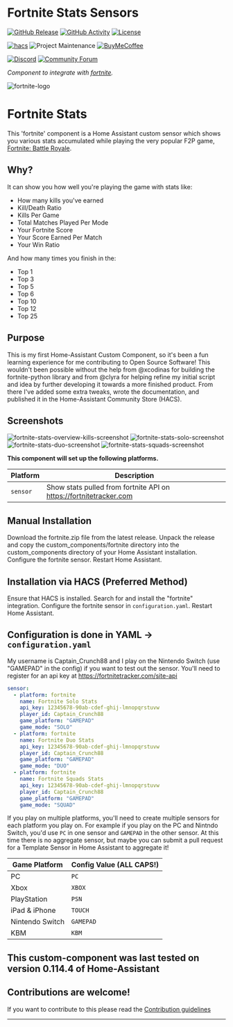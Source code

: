 # Fortnite Stats Sensors

[![GitHub Release][releases-shield]][releases]
[![GitHub Activity][commits-shield]][commits]
[![License][license-shield]](LICENSE)

[![hacs][hacsbadge]][hacs]
![Project Maintenance][maintenance-shield]
[![BuyMeCoffee][buymecoffeebadge]][buymecoffee]

[![Discord][discord-shield]][discord]
[![Community Forum][forum-shield]][forum]

_Component to integrate with [fortnite][fortnite]._

![fortnite-logo][fortnite-logo-img]

# Fortnite Stats

This 'fortnite' component is a Home Assistant custom sensor which shows you various stats accumulated while playing the very popular F2P game, [Fortnite: Battle Royale](https://www.epicgames.com/fortnite/en-US/home). 

## Why?

It can show you how well you're playing the game with stats like:
- How many kills you've earned
- Kill/Death Ratio
- Kills Per Game
- Total Matches Played Per Mode
- Your Fortnite Score
- Your Score Earned Per Match
- Your Win Ratio

And how many times you finish in the:
- Top 1
- Top 3
- Top 5
- Top 6
- Top 10
- Top 12
- Top 25

## Purpose

This is my first Home-Assistant Custom Component, so it's been a fun learning experience for me contributing to Open Source Software! This wouldn't been possible without the help from @xcodinas for building the fortnite-python library and from @clyra for helping refine my initial script and idea by further developing it towards a more finished product. From there I've added some extra tweaks, wrote the documentation, and published it in the Home-Assistant Community Store (HACS).

## Screenshots
![fortnite-stats-overview-kills-screenshot][fortnite-stats-overview-kills-screenshot-img]
![fortnite-stats-solo-screenshot][fortnite-stats-solo-screenshot-img]
![fortnite-stats-duo-screenshot][fortnite-stats-duo-screenshot-img]
![fortnite-stats-squads-screenshot][fortnite-stats-squads-screenshot-img]

**This component will set up the following platforms.**

Platform | Description
-- | --
`sensor` | Show stats pulled from fortnite API on https://fortnitetracker.com

## Manual Installation

Download the fortnite.zip file from the latest release.
Unpack the release and copy the custom_components/fortnite directory into the custom_components directory of your Home Assistant installation.
Configure the fortnite sensor.
Restart Home Assistant.

## Installation via HACS (Preferred Method)
Ensure that HACS is installed.
Search for and install the "fortnite" integration.
Configure the fortnite sensor in `configuration.yaml`.
Restart Home Assistant.

## Configuration is done in YAML -> `configuration.yaml` 

My username is Captain_Crunch88 and I play on the Nintendo Switch (use "GAMEPAD" in the config) if you want to test out the sensor. You'll need to register for an api key at https://fortnitetracker.com/site-api

<!---->

````yaml
sensor:
  - platform: fortnite
    name: Fortnite Solo Stats
    api_key: 12345678-90ab-cdef-ghij-lmnopqrstuvw
    player_id: Captain_Crunch88
    game_platform: "GAMEPAD"
    game_mode: "SOLO"
  - platform: fortnite
    name: Fortnite Duo Stats
    api_key: 12345678-90ab-cdef-ghij-lmnopqrstuvw
    player_id: Captain_Crunch88
    game_platform: "GAMEPAD"
    game_mode: "DUO"
  - platform: fortnite
    name: Fortnite Squads Stats
    api_key: 12345678-90ab-cdef-ghij-lmnopqrstuvw
    player_id: Captain_Crunch88
    game_platform: "GAMEPAD"
    game_mode: "SQUAD"
````

If you play on multiple platforms, you'll need to create multiple sensors for each platform you play on. For example if you play on the PC and Nintndo Switch, you'd use `PC` in one sensor and `GAMEPAD` in the other sensor. At this time there is no aggregate sensor, but maybe you can submit a pull request for a Template Sensor in Home Assistant to aggregate it!


Game Platform | Config Value (ALL CAPS!)
-- | --
PC | `PC`
Xbox | `XBOX`
PlayStation | `PSN`
iPad & iPhone | `TOUCH`
Nintendo Switch | `GAMEPAD`
KBM | `KBM`

## This custom-component was last tested on version 0.114.4 of Home-Assistant

## Contributions are welcome!

If you want to contribute to this please read the [Contribution guidelines](CONTRIBUTING.md)

***

[fortnite]: https://github.com/michaellunzer/Home-Assistant-Custom-Component-Fortnite
[buymecoffee]: https://www.buymeacoffee.com/michaellunzer
[buymecoffeebadge]: https://img.shields.io/badge/buy%20me%20a%20coffee-donate-yellow.svg?style=for-the-badge
[commits-shield]: https://img.shields.io/github/commit-activity/y/michaellunzer/Home-Assistant-Custom-Component-Fortnite.svg?style=for-the-badge
[commits]: https://github.com/michaellunzer/Home-Assistant-Custom-Component-Fortnite/commit/master
[hacs]: https://github.com/custom-components/hacs
[hacsbadge]: https://img.shields.io/badge/HACS-Custom-orange.svg?style=for-the-badge
[discord]: https://discord.gg/Qa5fW2R
[discord-shield]: https://img.shields.io/discord/330944238910963714.svg?style=for-the-badge
[fortnite-logo-img]: custom_components/fortnite/docs/fortnite-logo.png
[forum-shield]: https://img.shields.io/badge/community-forum-brightgreen.svg?style=for-the-badge
[forum]: https://community.home-assistant.io/
[license-shield]: https://img.shields.io/github/license/michaellunzer/Home-Assistant-Custom-Component-Fortnite.svg?style=for-the-badge
[maintenance-shield]: https://img.shields.io/badge/maintainer-Michael%20Lunzer%20%40michaellunzer-blue.svg?style=for-the-badge
[releases-shield]: https://img.shields.io/github/release/michaellunzer/Home-Assistant-Custom-Component-Fortnite.svg?style=for-the-badge
[releases]: https://github.com/michaellunzer/Home-Assistant-Custom-Component-Fortnite/releases
[fortnite-stats-overview-kills-screenshot-img]: custom_components/fortnite/docs/Fortnite-Stats-Overview-Kills-Screenshot.png
[fortnite-stats-solo-screenshot-img]: custom_components/fortnite/docs/Fortnite-Stats-Solo-Screenshot.png
[fortnite-stats-duo-screenshot-img]: custom_components/fortnite/docs/Fortnite-Stats-Duo-Screenshot.png
[fortnite-stats-squads-screenshot-img]: custom_components/fortnite/docs/Fortnite-Stats-Squads-Screenshot.png